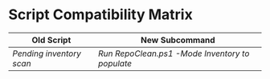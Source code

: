 # Script Compatibility Matrix

| Old Script | New Subcommand |
| --- | --- |
| _Pending inventory scan_ | _Run RepoClean.ps1 -Mode Inventory to populate_ |
